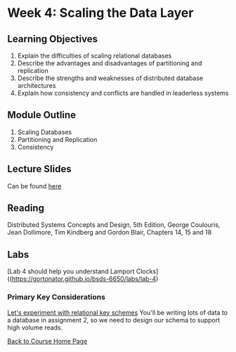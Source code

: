 # Week 4: Scaling the Data Layer

## Learning Objectives

1. Explain the difficulties of scaling relational databases
1. Describe the advantages and disadvantages of partitioning and replication 
1. Describe the strengths and weaknesses of distributed database  architectures
1. Explain how consistency and conflicts are handled in leaderless systems

## Module Outline

1. Scaling Databases
1. Partitioning and Replication
1. Consistency

## Lecture Slides
Can be found [here](https://gortonator.github.io/bsds-6650/lectures/week-4-data-layer/BSDS-2019-week-4.pdf)

## Reading
Distributed Systems Concepts and Design, 5th Edition, George Coulouris, Jean Dollimore, Tim Kindberg and Gordon Blair, Chapters 14, 15 and 18

## Labs
[Lab 4 should help you understand Lamport Clocks]((https://gortonator.github.io/bsds-6650/labs/lab-4)
### Primary Key Considerations
[Let's experiment with relational key schemes](https://gortonator.github.io/bsds-6650/labs/lab-5)
You'll be writing lots of data to a database in assignment 2, so we need to design our schema to support high volume reads.

[Back to Course Home Page](https://gortonator.github.io/bsds-6650/)
